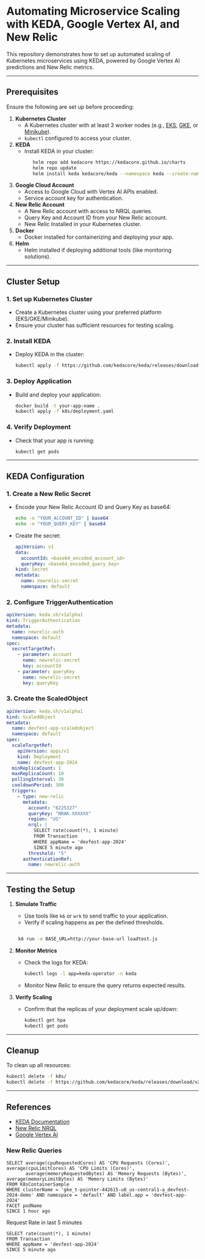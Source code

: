 # Automating Microservice Scaling with KEDA, Google Vertex AI, and New Relic

This repository demonstrates how to set up automated scaling of Kubernetes microservices using KEDA, powered by Google Vertex AI predictions and New Relic metrics.

---

## Prerequisites

Ensure the following are set up before proceeding:

1. **Kubernetes Cluster**
   - A Kubernetes cluster with at least 3 worker nodes (e.g., [EKS](https://aws.amazon.com/eks/), [GKE](https://cloud.google.com/kubernetes-engine/), or [Minikube](https://minikube.sigs.k8s.io/docs/)).
   - `kubectl` configured to access your cluster.
2. **KEDA**
   - Install KEDA in your cluster:
     ```bash
        helm repo add kedacore https://kedacore.github.io/charts
        helm repo update
        helm install keda kedacore/keda --namespace keda --create-namespace
     ```
3. **Google Cloud Account**
   - Access to Google Cloud with Vertex AI APIs enabled.
   - Service account key for authentication.
4. **New Relic Account**
   - A New Relic account with access to NRQL queries.
   - Query Key and Account ID from your New Relic account.
   - New Relic Installed in your Kubernetes cluster.
5. **Docker**
   - Docker installed for containerizing and deploying your app.
6. **Helm**
   - Helm installed if deploying additional tools (like monitoring solutions).

---

## Cluster Setup

### 1. Set up Kubernetes Cluster

- Create a Kubernetes cluster using your preferred platform (EKS/GKE/Minikube).
- Ensure your cluster has sufficient resources for testing scaling.

### 2. Install KEDA

- Deploy KEDA in the cluster:
  ```bash
  kubectl apply -f https://github.com/kedacore/keda/releases/download/v2.9.0/keda-2.9.0.yaml
  ```

### 3. Deploy Application

- Build and deploy your application:
  ```bash
  docker build -t your-app-name .
  kubectl apply -f k8s/deployment.yaml
  ```

### 4. Verify Deployment

- Check that your app is running:
  ```bash
  kubectl get pods
  ```

---

## KEDA Configuration

### 1. Create a New Relic Secret

- Encode your New Relic Account ID and Query Key as base64:
  ```bash
  echo -n "YOUR_ACCOUNT_ID" | base64
  echo -n "YOUR_QUERY_KEY" | base64
  ```
- Create the secret:
  ```yaml
  apiVersion: v1
  data:
    accountId: <base64_encoded_account_id>
    queryKey: <base64_encoded_query_key>
  kind: Secret
  metadata:
    name: newrelic-secret
    namespace: default
  ```

### 2. Configure TriggerAuthentication

```yaml
apiVersion: keda.sh/v1alpha1
kind: TriggerAuthentication
metadata:
  name: newrelic-auth
  namespace: default
spec:
  secretTargetRef:
    - parameter: account
      name: newrelic-secret
      key: accountId
    - parameter: queryKey
      name: newrelic-secret
      key: queryKey
```

### 3. Create the ScaledObject

```yaml
apiVersion: keda.sh/v1alpha1
kind: ScaledObject
metadata:
  name: devfest-app-scaledobject
  namespace: default
spec:
  scaleTargetRef:
    apiVersion: apps/v1
    kind: Deployment
    name: devfest-app-2024
  minReplicaCount: 1
  maxReplicaCount: 10
  pollingInterval: 30
  cooldownPeriod: 300
  triggers:
    - type: new-relic
      metadata:
        account: "6225327"
        queryKey: "NRAK-XXXXXX"
        region: "US"
        nrql: |
          SELECT rate(count(*), 1 minute) 
          FROM Transaction 
          WHERE appName = 'devfest-app-2024' 
          SINCE 5 minute ago
        threshold: "5"
      authenticationRef:
        name: newrelic-auth
```

---

## Testing the Setup

1. **Simulate Traffic**

   - Use tools like `k6` or `wrk` to send traffic to your application.
   - Verify if scaling happens as per the defined thresholds.

   ```bash

    k6 run -e BASE_URL=http://your-base-url loadtest.js
    ```

2. **Monitor Metrics**

   - Check the logs for KEDA:
     ```bash
     kubectl logs -l app=keda-operator -n keda
     ```
   - Monitor New Relic to ensure the query returns expected results.

3. **Verify Scaling**
   - Confirm that the replicas of your deployment scale up/down:
     ```bash
     kubectl get hpa
     kubectl get pods
     ```

---

## Cleanup

To clean up all resources:

```bash
kubectl delete -f k8s/
kubectl delete -f https://github.com/kedacore/keda/releases/download/v2.9.0/keda-2.9.0.yaml
```

---

## References

- [KEDA Documentation](https://keda.sh/docs/)
- [New Relic NRQL](https://docs.newrelic.com/docs/query-data/nrql-new-relic-query-language/)
- [Google Vertex AI](https://cloud.google.com/vertex-ai/)

### New Relic Queries

```
SELECT average(cpuRequestedCores) AS 'CPU Requests (Cores)', average(cpuLimitCores) AS 'CPU Limits (Cores)',
       average(memoryRequestedBytes) AS 'Memory Requests (Bytes)', average(memoryLimitBytes) AS 'Memory Limits (Bytes)'
FROM K8sContainerSample
WHERE clusterName = 'gke_t-pointer-442615-u8_us-central1-a_devfest-2024-demo' AND namespace = 'default' AND label.app = 'devfest-app-2024'
FACET podName
SINCE 1 hour ago
```

Request Rate in last 5 minutes

```
SELECT rate(count(*), 1 minute)
FROM Transaction
WHERE appName = 'devfest-app-2024'
SINCE 5 minute ago
```
